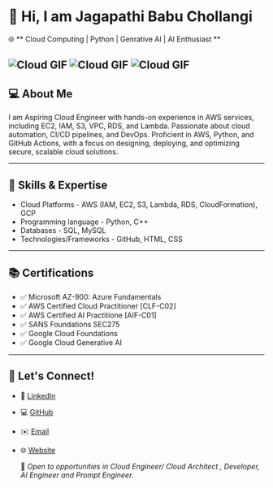 # 👋 Hi, I am Jagapathi Babu Chollangi


🌐 ** Cloud Computing | Python | Genrative AI | AI Enthusiast **

![Cloud GIF](https://media.tenor.com/ROyzTWwpPa8AAAAM/cloud.gif)
![Cloud GIF](https://media1.giphy.com/media/v1.Y2lkPTc5MGI3NjExbHVoZHVxZjN2d2V1N2I5dnI5bGtnMGR4cHJqZTRsdTE0aDRpbDV5bSZlcD12MV9naWZzX3NlYXJjaCZjdD1n/coxQHKASG60HrHtvkt/200.webp)
![Cloud GIF](https://media.tenor.com/0v2OZdUZYm8AAAAm/ai-atea.webp)
---
## 💻 About Me

I am Aspiring Cloud Engineer with hands-on experience in AWS services, including EC2, IAM, S3, VPC, RDS, and Lambda. Passionate about cloud automation, CI/CD pipelines, and DevOps. Proficient in AWS, Python, and GitHub Actions, with a focus on designing, deploying, and optimizing secure, scalable cloud solutions. 

---

## 🔧 Skills & Expertise

- Cloud Platforms  -  AWS (IAM, EC2, S3, Lambda, RDS, CloudFormation), GCP
- Programming language - Python, C++
- Databases  -  SQL, MySQL
- Technologies/Frameworks - GitHub, HTML, CSS

---

## 📚 Certifications
- ✅  Microsoft AZ-900: Azure Fundamentals
- ✅  AWS Certified Cloud Practitioner [CLF-C02]
- ✅  AWS Certified AI Practitione [AIF-C01]
- ✅  SANS Foundations SEC275  
- ✅  Google Cloud Foundations  
- ✅  Google Cloud Generative AI 
   
---

## 📢 Let's Connect!
- 🔗 [LinkedIn](https://www.linkedin.com/in/jagapathi-babu-chollangi-587187266/)
- 💻 [GitHub](https://github.com/Jagapathi-Babu7-Chollangi)
- ✉️ [Email](https://chollangijagapathibabu@gmail.com)
- 🌐 [Website](#)

  🚀 *Open to opportunities in Cloud Engineer/ Cloud Architect , Developer, AI Engineer and Prompt Engineer.*
